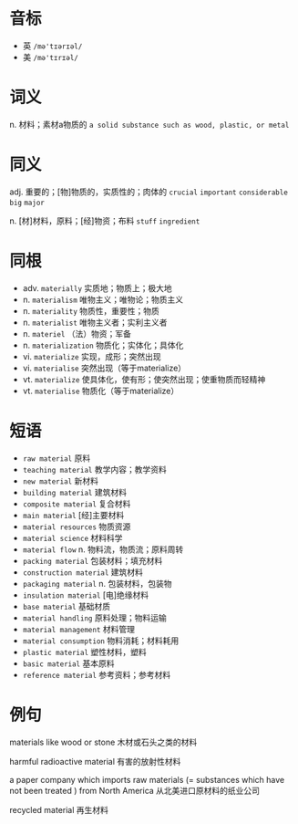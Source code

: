 # 音标

- 英 `/mə'tɪərɪəl/`
- 美 `/mə'tɪrɪəl/`

# 词义

n. 材料；素材a物质的
`a solid substance such as wood, plastic, or metal`

# 同义

adj. 重要的；[物]物质的，实质性的；肉体的
`crucial` `important` `considerable` `big` `major`

n. [材]材料，原料；[经]物资；布料
`stuff` `ingredient`

# 同根

- adv. `materially` 实质地；物质上；极大地
- n. `materialism` 唯物主义；唯物论；物质主义
- n. `materiality` 物质性，重要性；物质
- n. `materialist` 唯物主义者；实利主义者
- n. `materiel` （法）物资；军备
- n. `materialization` 物质化；实体化；具体化
- vi. `materialize` 实现，成形；突然出现
- vi. `materialise` 突然出现（等于materialize）
- vt. `materialize` 使具体化，使有形；使突然出现；使重物质而轻精神
- vt. `materialise` 物质化（等于materialize）

# 短语

- `raw material` 原料
- `teaching material` 教学内容；教学资料
- `new material` 新材料
- `building material` 建筑材料
- `composite material` 复合材料
- `main material` [经]主要材料
- `material resources` 物质资源
- `material science` 材料科学
- `material flow` n. 物料流，物质流；原料周转
- `packing material` 包装材料；填充材料
- `construction material` 建筑材料
- `packaging material` n. 包装材料，包装物
- `insulation material` [电]绝缘材料
- `base material` 基础材质
- `material handling` 原料处理；物料运输
- `material management` 材料管理
- `material consumption` 物料消耗；材料耗用
- `plastic material` 塑性材料，塑料
- `basic material` 基本原料
- `reference material` 参考资料；参考材料

# 例句

materials like wood or stone
木材或石头之类的材料

harmful radioactive material
有害的放射性材料

a paper company which imports raw materials (= substances which have not been treated ) from North America
从北美进口原材料的纸业公司

recycled material
再生材料


